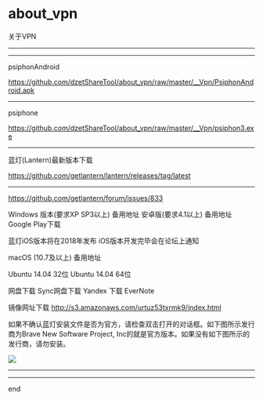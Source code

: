 # about_vpn
关于VPN

------
------

psiphonAndroid

https://github.com/dzetShareTool/about_vpn/raw/master/__Vpn/PsiphonAndroid.apk

------

psiphone

https://github.com/dzetShareTool/about_vpn/raw/master/__Vpn/psiphon3.exe


------

蓝灯(Lantern)最新版本下载

https://github.com/getlantern/lantern/releases/tag/latest

------

https://github.com/getlantern/forum/issues/833

Windows 版本(要求XP SP3以上) 备用地址
安卓版(要求4.1以上) 备用地址 Google Play下载

蓝灯iOS版本将在2018年发布 iOS版本开发完毕会在论坛上通知

macOS (10.7及以上) 备用地址

Ubuntu 14.04 32位
Ubuntu 14.04 64位

网盘下载
Sync网盘下载
Yandex 下载
EverNote

镜像网址下载
http://s3.amazonaws.com/urtuz53txrmk9/index.html

如果不确认蓝灯安装文件是否为官方，请检查双击打开的对话框。如下图所示发行商为Brave New Software Project, Inc的就是官方版本。如果没有如下图所示的发行商，请勿安装。

![](https://cloud.githubusercontent.com/assets/20512438/20381528/a251d112-ac5c-11e6-9d14-8f796e0b4908.png)


------
------

end
